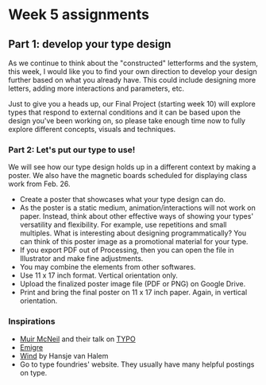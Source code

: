 # Week 5 assignments

## Part 1: develop your type design

As we continue to think about the "constructed" letterforms and the system, this week, I would like you to find your own direction to develop your design further based on what you already have. This could include designing more letters, adding more interactions and parameters, etc.

Just to give you a heads up, our Final Project (starting week 10) will explore types that respond to external conditions and it can be based upon the design you've been working on, so please take enough time now to fully explore different concepts, visuals and techniques.

### Part 2: Let's put our type to use!

We will see how our type design holds up in a different context by making a poster. We also have the magnetic boards scheduled for displaying class work from Feb. 26.

- Create a poster that showcases what your type design can do.
- As the poster is a static medium, animation/interactions will not work on paper. Instead, think about other effective ways of showing your types' versatility and flexibility. For example, use repetitions and small multiples. What is interesting about designing programmatically? You can think of this poster image as a promotional material for your type.
- If you export PDF out of Processing, then you can open the file in Illustrator and make fine adjustments.
- You may combine the elements from other softwares.
- Use 11 x 17 inch format. Vertical orientation only.
- Upload the finalized poster image file (PDF or PNG) on Google Drive.
- Print and bring the final poster on 11 x 17 inch paper. Again, in vertical orientation.

### Inspirations
- [Muir McNeil](http://www.muirmcneil.com) and their talk on [TYPO](http://www.typotalks.com/videos/muir-mcneil-2/)
- [Emigre](http://www.emigre.com/EmigreCatalog.php?cid=28)
- [Wind](https://www.typotheque.com/blog/wind_a_layered_typeface_for_optical_illusions) by Hansje van Halem
- Go to type foundries' website. They usually have many helpful postings on type.




